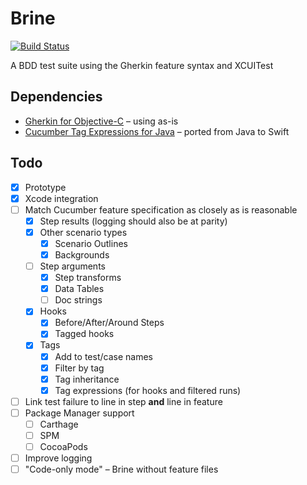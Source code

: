 # Brine

[![Build Status](https://travis-ci.org/aaronsky/brine.svg?branch=master)](https://travis-ci.org/aaronsky/brine)

A BDD test suite using the Gherkin feature syntax and XCUITest

## Dependencies

* [Gherkin for Objective-C](https://github.com/cucumber/gherkin-objective-c) – using as-is
* [Cucumber Tag Expressions for Java](https://github.com/cucumber/cucumber/tree/master/tag-expressions/java) – ported from Java to Swift

## Todo

- [x] Prototype
- [x] Xcode integration
- [ ] Match Cucumber feature specification as closely as is reasonable
    - [x] Step results (logging should also be at parity)
    - [x] Other scenario types
        - [x] Scenario Outlines
        - [x] Backgrounds
    - [ ] Step arguments
        - [x] Step transforms
        - [x] Data Tables
        - [ ] Doc strings
    - [x] Hooks
        - [x] Before/After/Around Steps
        - [x] Tagged hooks
    - [x] Tags
        - [x] Add to test/case names
        - [x] Filter by tag
        - [x] Tag inheritance
        - [x] Tag expressions (for hooks and filtered runs)
- [ ] Link test failure to line in step **and** line in feature
- [ ] Package Manager support
    - [ ] Carthage
    - [ ] SPM
    - [ ] CocoaPods
- [ ] Improve logging
- [ ] "Code-only mode" – Brine without feature files
